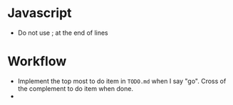 # Javascript
- Do not use ; at the end of lines
# Workflow
- Implement the top most to do item in `TODO.md` when I say "go". Cross of the complement to do item when done.
- 